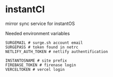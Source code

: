 # instantCI

mirror sync service for instantOS

Needed environment variables

``` 
SURGEMAIL # surge.sh account email
SURGEPASS # token found in netrc
NETLIFY_AUTH_TOKEN # netlify authentification

INSTANTOSNAME # site prefix
FIREBASE_TOKEN # firenase login
VERCELTOKEN # vercel login
```
